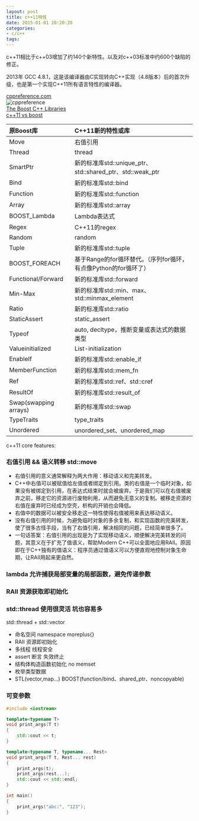 ```yaml
---
layout: post
title: c++11特性
date: 2015-01-01 20:20:20
categories:
- c/c++
tags:
---
```


c++11相比于c++03增加了约140个新特性。以及对c++03标准中约600个缺陷的修正。

2013年 GCC 4.8.1，这是该编译器由C实现转向C++实现（4.8版本）后的首次升级，也是第一个实现C++11所有语言特性的编译器。 

[cppreference.com](http://en.cppreference.com/w/)  
![cppreference](http://junwang.me/images/posts/cppreference.png)  
[The Boost C++ Libraries](http://zh.highscore.de/cpp/boost/)  
[c++11 vs boost](http://blog.csdn.net/sunny2038/article/details/7509792)  

| 原Boost库             | C++11新的特性或库  |
| :---                  |  :--- |
|Move	                |右值引用|
|Thread	                |thread|
|SmartPtr	            |新的标准库std::unique_ptr、std::shared_ptr、std::weak_ptr|
|Bind	                |新的标准库std::bind|
|Function	            |新的标准库std::function|
|Array	                |新的标准库std::array|
|BOOST_Lambda	        |Lambda表达式|
|Regex	                |C++11的regex|
|Random	                |random|
|Tuple	                |新的标准库std::tuple|
|BOOST_FOREACH	        |基于Range的for循环替代。（序列for循环，有点像Python的for循环了）|
|Functional/Forward	    |新的标准库std::forward|
|Min-Max	            |新的标准库std::min、max、std::minmax_element|
|Ratio	                |新的标准库std::ratio|
|StaticAssert	        |static_assert|
|Typeof	                |auto, decltype，推断变量或表达式的数据类型|
|Valueinitialized	    |List-initialization|
|EnableIf	            |新的标准库std::enable_if|
|MemberFunction	        |新的标准库std::mem_fn|
|Ref	                |新的标准库std::ref、std::cref|
|ResultOf	            |新的标准库std::result_of|
|Swap(swapping arrays)	|新的标准库std::swap|
|TypeTraits	            |type_traits|
|Unordered	            |unordered_set、unordered_map|

c++11 core features:

### 右值引用 && 语义转移 std::move
- 右值引用的意义通常解释为两大作用：移动语义和完美转发。
- C++中右值可以被赋值给左值或者绑定到引用。类的右值是一个临时对象，如果没有被绑定到引用，在表达式结束时就会被废弃。于是我们可以在右值被废弃之前，移走它的资源进行废物利用，从而避免无意义的复制。被移走资源的右值在废弃时已经成为空壳，析构的开销也会降低。
- 右值中的数据可以被安全移走这一特性使得右值被用来表达移动语义。
- 没有右值引用的时候，为避免临时对象的多余复制，和实现函数的完美转发，使了很多古怪手段，当有了右值引用，解决相同的问题，已经简单很多了。
- 一句话答案：右值引用的出现是为了实现移动语义，顺便解决完美转发的问题，其意义在于扩充了值语义，帮助Modern C++可以全面地应用RAII。原因即在于C++独有的值语义：程序员通过值语义可以方便直观地控制对象生命期，让RAII用起来更自然。

### lambda 允许捕获局部变量的局部函数，避免传递参数

### RAII 资源获取即初始化

### std::thread 使用很灵活 坑也容易多

std::thread + std::vector

- 命名空间 namespace moreplus{}
- RAII 资源即初始化
- 多线程 线程安全
- assert 断言 失效终止
- 结构体构造函数初始化 no memset 
- 枚举类型数据
- STL(vector,map...) BOOST(function/bind、shared_ptr、noncopyable) 


### 可变参数

```c++
#include <iostream>

template<typename T>
void print_args(T t)
{	
	std::cout << t;
}

template<typename T, typename... Rest>
void print_args(T t, Rest... rest)
{	
	print_args(t);	
	print_args(rest...);
	std::cout << std::endl;
}

int main()
{
	print_args("abc:", "123");
}
```